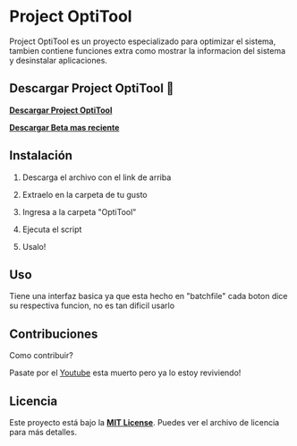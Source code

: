 # **Project OptiTool**

Project OptiTool es un proyecto especializado para optimizar el sistema, tambien contiene
funciones extra como mostrar la informacion del sistema y desinstalar aplicaciones.

## Descargar Project OptiTool 🚀

[**Descargar Project OptiTool**](https://github.com/OptiStudioXD/OptiTool/releases/)

[**Descargar Beta mas reciente**](https://github.com/OptiStudioXD/OptiTool/releases/download/3.0-lastbeta/OptiTool.v3.0Beta3.zip)

## Instalación

1. Descarga el archivo con el link de arriba

2. Extraelo en la carpeta de tu gusto

3. Ingresa a la carpeta "OptiTool"

4. Ejecuta el script

5. Usalo!

## Uso

Tiene una interfaz basica ya que esta hecho en "batchfile" cada boton
dice su respectiva funcion, no es tan dificil usarlo

## Contribuciones

Como contribuir?

Pasate por el [Youtube](https://youtube.com/) esta muerto pero ya lo estoy reviviendo!

## Licencia

Este proyecto está bajo la [**MIT License**](LICENSE). Puedes ver el archivo de licencia para más detalles.
